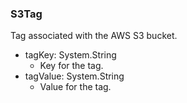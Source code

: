 ### S3Tag
Tag associated with the AWS S3 bucket.

- tagKey: System.String
  - Key for the tag.
- tagValue: System.String
  - Value for the tag.
